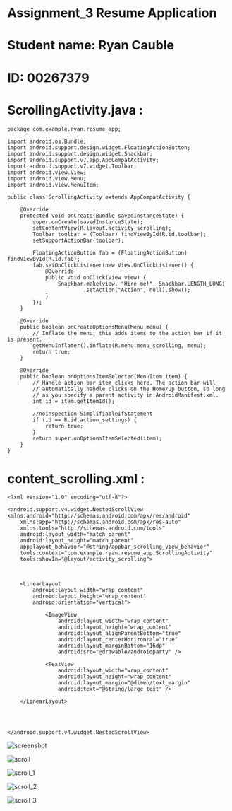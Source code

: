 # Assignment_3 Resume Application

# Student name: Ryan Cauble


# ID: 00267379


# ScrollingActivity.java  :

```
package com.example.ryan.resume_app;

import android.os.Bundle;
import android.support.design.widget.FloatingActionButton;
import android.support.design.widget.Snackbar;
import android.support.v7.app.AppCompatActivity;
import android.support.v7.widget.Toolbar;
import android.view.View;
import android.view.Menu;
import android.view.MenuItem;

public class ScrollingActivity extends AppCompatActivity {

    @Override
    protected void onCreate(Bundle savedInstanceState) {
        super.onCreate(savedInstanceState);
        setContentView(R.layout.activity_scrolling);
        Toolbar toolbar = (Toolbar) findViewById(R.id.toolbar);
        setSupportActionBar(toolbar);

        FloatingActionButton fab = (FloatingActionButton) findViewById(R.id.fab);
        fab.setOnClickListener(new View.OnClickListener() {
            @Override
            public void onClick(View view) {
                Snackbar.make(view, "Hire me!", Snackbar.LENGTH_LONG)
                        .setAction("Action", null).show();
            }
        });
    }

    @Override
    public boolean onCreateOptionsMenu(Menu menu) {
        // Inflate the menu; this adds items to the action bar if it is present.
        getMenuInflater().inflate(R.menu.menu_scrolling, menu);
        return true;
    }

    @Override
    public boolean onOptionsItemSelected(MenuItem item) {
        // Handle action bar item clicks here. The action bar will
        // automatically handle clicks on the Home/Up button, so long
        // as you specify a parent activity in AndroidManifest.xml.
        int id = item.getItemId();

        //noinspection SimplifiableIfStatement
        if (id == R.id.action_settings) {
            return true;
        }
        return super.onOptionsItemSelected(item);
    }
}

```

# content_scrolling.xml  :

```
<?xml version="1.0" encoding="utf-8"?>

<android.support.v4.widget.NestedScrollView xmlns:android="http://schemas.android.com/apk/res/android"
    xmlns:app="http://schemas.android.com/apk/res-auto"
    xmlns:tools="http://schemas.android.com/tools"
    android:layout_width="match_parent"
    android:layout_height="match_parent"
    app:layout_behavior="@string/appbar_scrolling_view_behavior"
    tools:context="com.example.ryan.resume_app.ScrollingActivity"
    tools:showIn="@layout/activity_scrolling">



    <LinearLayout
        android:layout_width="wrap_content"
        android:layout_height="wrap_content"
        android:orientation="vertical">

            <ImageView
                android:layout_width="wrap_content"
                android:layout_height="wrap_content"
                android:layout_alignParentBottom="true"
                android:layout_centerHorizontal="true"
                android:layout_marginBottom="16dp"
                android:src="@drawable/androidparty" />

            <TextView
                android:layout_width="wrap_content"
                android:layout_height="wrap_content"
                android:layout_margin="@dimen/text_margin"
                android:text="@string/large_text" />

    </LinearLayout>




</android.support.v4.widget.NestedScrollView>
```


![screenshot](https://user-images.githubusercontent.com/17748575/30487740-577c6398-9a02-11e7-8ddc-bc250c43c504.png)

![scroll](https://user-images.githubusercontent.com/17748575/30488152-8e8f91ec-9a03-11e7-99b0-27a4da88660a.png)

![scroll_1](https://user-images.githubusercontent.com/17748575/30488155-8ed2e6f4-9a03-11e7-83dc-628cad20e91c.png)

![scroll_2](https://user-images.githubusercontent.com/17748575/30488154-8e921dd6-9a03-11e7-8813-5e1c09f58425.png)

![scroll_3](https://user-images.githubusercontent.com/17748575/30488153-8e901efa-9a03-11e7-8602-a93449b11539.png)


